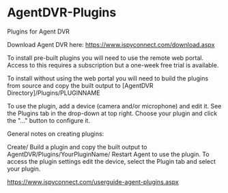 # AgentDVR-Plugins
Plugins for Agent DVR

Download Agent DVR here:
https://www.ispyconnect.com/download.aspx

To install pre-built plugins you will need to use the remote web portal. Access to this requires a subscription but a one-week free trial is available.

To install without using the web portal you will need to build the plugins from source and copy the built output to [AgentDVR Directory]/Plugins/PLUGINNAME

To use the plugin, add a device (camera and/or microphone) and edit it. See the Plugins tab in the drop-down at top right. Choose your plugin and click the "..." button to configure it.

General notes on creating plugins:

Create/ Build a plugin and copy the built output to AgentDVR/Plugins/YourPluginName/
Restart Agent to use the plugin. To access the plugin settings edit the device, select the Plugin tab and select your plugin.

https://www.ispyconnect.com/userguide-agent-plugins.aspx
